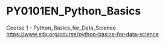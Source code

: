 # PY0101EN_Python_Basics
Course 1 - Python_Basics_for_Data_Science
https://www.edx.org/course/python-basics-for-data-science
